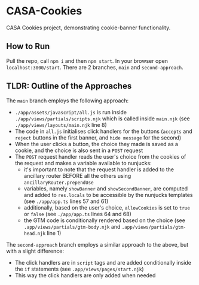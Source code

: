 # CASA-Cookies
CASA Cookies project, demonstrating cookie-banner functionality.

## How to Run
Pull the repo, call `npm i` and then `npm start`. In your browser open `localhost:3000/start`.
There are 2 branches, `main` and `second-approach`. 

## TLDR: Outline of the Approaches
The `main` branch employs the following approach: 
- `./app/assets/javascript/all.js` is run inside `./app/views/partials/scripts.njk` which is called inside `main.njk` (see `./app/views/layouts/main.njk` line 8)
- The code in `all.js` initialises click handlers for the buttons (`accepts` and `reject` buttons in the first banner, and `hide message` for the second)
- When the user clicks a button, the choice they made is saved as a cookie, and the choice is also sent in a `POST` request 
- The `POST` request handler reads the user's choice from the cookies of the request and makes a variable available to nunjucks:
  - it's important to note that the request handler is added to the ancillary router BEFORE all the others using `ancillaryRouter.prependUse`
  - variables, namely `showBanner` and `showSecondBanner`, are computed and added to `res.locals` to be accessible by the nunjucks templates (see `./app/app.ts` lines 57 and 61)
  - additionally, based on the user's choice, `allowCookies` is set to `true` or `false` (see `./app/app.ts` lines 64 and 68)
  - the GTM code is conditionally rendered based on the choice (see `.app/views/partials/gtm-body.njk` and `.app/views/partials/gtm-head.njk` line 1)

The `second-approach` branch employs a similar approach to the above, but with a slight difference: 
- The click handlers are in `script` tags and are added conditionally inside the `if` statements (see `.app/views/pages/start.njk`)
- This way the click handlers are only added when needed
